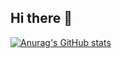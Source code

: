 ## Hi there 👋
[![Anurag's GitHub stats](https://github-readme-stats-git-master-odanis-esqueas-projects.vercel.app/api?username=ReiseArnor)](https://github.com/anuraghazra/github-readme-stats)

<!--
**ReiseArnor/ReiseArnor** is a ✨ _special_ ✨ repository because its `README.md` (this file) appears on your GitHub profile.

Here are some ideas to get you started:

- 🔭 I’m currently working on ...
- 🌱 I’m currently learning ...
- 👯 I’m looking to collaborate on ...
- 🤔 I’m looking for help with ...
- 💬 Ask me about ...
- 📫 How to reach me: ...
- 😄 Pronouns: ...
- ⚡ Fun fact: ...
-->
